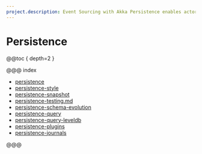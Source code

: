 ```yaml
---
project.description: Event Sourcing with Akka Persistence enables actors to persist your events for recovery on failure or when migrated within a cluster.
---
```


# Persistence

@@toc { depth=2 }

@@@ index

* [persistence](persistence.md)
* [persistence-style](persistence-style.md)
* [persistence-snapshot](persistence-snapshot.md)
* [persistence-testing.md](persistence-testing.md)
* [persistence-schema-evolution](../persistence-schema-evolution.md)
* [persistence-query](../persistence-query.md)
* [persistence-query-leveldb](../persistence-query-leveldb.md)
* [persistence-plugins](../persistence-plugins.md)
* [persistence-journals](../persistence-journals.md)

@@@
